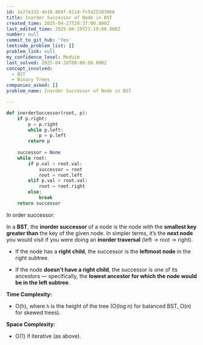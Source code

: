 ```yaml
---
id: 1e27e332-de10-804f-8114-fc5d25103066
title: Inorder Successor of Node in BST
created_time: 2025-04-27T20:37:00.000Z
last_edited_time: 2025-04-29T21:19:00.000Z
number: null
commit_to_git_hub: 'Yes'
leetcode_problem_list: []
problem_link: null
my_confidence_level: Meduim
last_solved: 2025-04-28T00:00:00.000Z
concept_involved:
  - BST
  - Binary Trees
companies_asked: []
problem_name: Inorder Successor of Node in BST

---
```


```python
def inorderSuccessor(root, p):
    if p.right:
        p = p.right
        while p.left:
            p = p.left
        return p
    
    successor = None
    while root:
        if p.val < root.val:
            successor = root
            root = root.left
        elif p.val > root.val:
            root = root.right
        else:
            break
    return successor

```

In order successor:

In a **BST**, the **inorder successor** of a node is the node with the **smallest key greater than** the key of the given node.
In simpler terms, it’s the **next node** you would visit if you were doing an **inorder traversal** (left → root → right).

*   If the node has a **right child**, the successor is the **leftmost node** in the right subtree.

*   If the node **doesn’t have a right child**, the successor is one of its ancestors — specifically, the **lowest ancestor for which the node would be in the left subtree**.

**Time Complexity:**

*   O(h), where `h` is the height of the tree (O(log n) for balanced BST, O(n) for skewed trees).

**Space Complexity:**

*   O(1) if iterative (as above).
